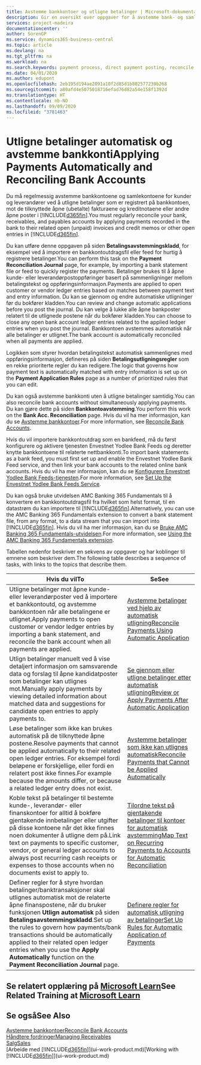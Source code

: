 ```yaml
---
title: Avstemme bankkontoer og utligne betalinger | Microsoft-dokumentasjon
description: Gir en oversikt over oppgaver for å avstemme bank- og samlekontiene, bokføre innbetalinger og utgifter og utligne betalinger automatisk.
services: project-madeira
documentationcenter: ''
author: SorenGP
ms.service: dynamics365-business-central
ms.topic: article
ms.devlang: na
ms.tgt_pltfrm: na
ms.workload: na
ms.search.keywords: payment process, direct payment posting, reconcile payment, expenses, cash receipts
ms.date: 04/01/2020
ms.author: edupont
ms.openlocfilehash: 2eb195d194ae2091a10f2d85d1b802577239b268
ms.sourcegitcommit: a80afd4e5075018716efad76d82a54e158f1392d
ms.translationtype: HT
ms.contentlocale: nb-NO
ms.lasthandoff: 09/09/2020
ms.locfileid: "3781463"
---
```

# <a name="applying-payments-automatically-and-reconciling-bank-accounts"></a><span data-ttu-id="44900-103">Utligne betalinger automatisk og avstemme bankkonti</span><span class="sxs-lookup"><span data-stu-id="44900-103">Applying Payments Automatically and Reconciling Bank Accounts</span></span>
<span data-ttu-id="44900-104">Du må regelmessig avstemme bankkontoene og samlekontoene for kunder og leverandører ved å utligne betalinger som er registrert på bankkontoen, mot de tilknyttede åpne (ubetalte) fakturaene og kreditnotaene eller andre åpne poster i [!INCLUDE[d365fin](includes/d365fin_md.md)].</span><span class="sxs-lookup"><span data-stu-id="44900-104">You must regularly reconcile your bank, receivables, and payables accounts by applying payments recorded in the bank to their related open (unpaid) invoices and credit memos or other open entries in [!INCLUDE[d365fin](includes/d365fin_md.md)].</span></span>  

<span data-ttu-id="44900-105">Du kan utføre denne oppgaven på siden **Betalingsavstemmingskladd**, for eksempel ved å importere en bankkontoutdragsfil eller feed for hurtig å registrere betalinger.</span><span class="sxs-lookup"><span data-stu-id="44900-105">You can perform this task on the **Payment Reconciliation Journal** page, for example, by importing a bank statement file or feed to quickly register the payments.</span></span> <span data-ttu-id="44900-106">Betalinger brukes til å åpne kunde- eller leverandørpostoppføringer basert på sammenligninger mellom betalingstekst og oppføringsinformasjon.</span><span class="sxs-lookup"><span data-stu-id="44900-106">Payments are applied to open customer or vendor ledger entries based on matches between payment text and entry information.</span></span> <span data-ttu-id="44900-107">Du kan se gjennom og endre automatiske utligninger før du bokfører kladden.</span><span class="sxs-lookup"><span data-stu-id="44900-107">You can review and change automatic applications before you post the journal.</span></span> <span data-ttu-id="44900-108">Du kan velge å lukke alle åpne bankposter relatert til de utlignede postene når du bokfører kladden.</span><span class="sxs-lookup"><span data-stu-id="44900-108">You can choose to close any open bank account ledger entries related to the applied ledger entries when you post the journal.</span></span> <span data-ttu-id="44900-109">Bankkontoen avstemmes automatisk når alle betalinger er utlignet.</span><span class="sxs-lookup"><span data-stu-id="44900-109">The bank account is automatically reconciled when all payments are applied.</span></span>

<span data-ttu-id="44900-110">Logikken som styrer hvordan betalingstekst automatisk sammenlignes med oppføringsinformasjon, defineres på siden **Betalingsutligningsregler** som en rekke prioriterte regler du kan redigere.</span><span class="sxs-lookup"><span data-stu-id="44900-110">The logic that governs how payment text is automatically matched with entry information is set up on the **Payment Application Rules** page as a number of prioritized rules that you can edit.</span></span>

<span data-ttu-id="44900-111">Du kan også avstemme bankkonti uten å utligne betalinger samtidig.</span><span class="sxs-lookup"><span data-stu-id="44900-111">You can also reconcile bank accounts without simultaneously applying payments.</span></span> <span data-ttu-id="44900-112">Du kan gjøre dette på siden **Bankkontoavstemming**.</span><span class="sxs-lookup"><span data-stu-id="44900-112">You perform this work on the **Bank Acc. Reconciliation** page.</span></span> <span data-ttu-id="44900-113">Hvis du vil ha mer informasjon, kan du se [Avstemme bankkontoer](bank-how-reconcile-bank-accounts-separately.md).</span><span class="sxs-lookup"><span data-stu-id="44900-113">For more information, see [Reconcile Bank Accounts](bank-how-reconcile-bank-accounts-separately.md).</span></span>   

<span data-ttu-id="44900-114">Hvis du vil importere bankkontoutdrag som en bankfeed, må du først konfigurere og aktivere tjenesten Envestnet Yodlee Bank Feeds og deretter knytte bankkontoene til relaterte nettbankkonti.</span><span class="sxs-lookup"><span data-stu-id="44900-114">To import bank statements as a bank feed, you must first set up and enable the Envestnet Yodlee Bank Feed service, and then link your bank accounts to the related online bank accounts.</span></span> <span data-ttu-id="44900-115">Hvis du vil ha mer informasjon, kan du se [Konfigurere Envestnet Yodlee Bank Feeds-tjenesten](bank-how-setup-bank-statement-service.md).</span><span class="sxs-lookup"><span data-stu-id="44900-115">For more information, see [Set Up the Envestnet Yodlee Bank Feeds Service](bank-how-setup-bank-statement-service.md).</span></span>  

<span data-ttu-id="44900-116">Du kan også bruke utvidelsen AMC Banking 365 Fundamentals til å konvertere en bankkontoutdragsfil fra hvilket som helst format, til en datastrøm du kan importere til [!INCLUDE[d365fin](includes/d365fin_md.md)].</span><span class="sxs-lookup"><span data-stu-id="44900-116">Alternatively, you can use the AMC Banking 365 Fundamentals extension to convert a bank statement file, from any format, to a data stream that you can import into [!INCLUDE[d365fin](includes/d365fin_md.md)].</span></span> <span data-ttu-id="44900-117">Hvis du vil ha mer informasjon, kan du se [Bruke AMC Banking 365 Fundamentals-utvidelsen](ui-extensions-amc-banking.md).</span><span class="sxs-lookup"><span data-stu-id="44900-117">For more information, see [Using the AMC Banking 365 Fundamentals extension](ui-extensions-amc-banking.md).</span></span>  

<span data-ttu-id="44900-118">Tabellen nedenfor beskriver en sekvens av oppgaver og har koblinger til emnene som beskriver dem.</span><span class="sxs-lookup"><span data-stu-id="44900-118">The following table describes a sequence of tasks, with links to the topics that describe them.</span></span>  

| <span data-ttu-id="44900-119">Hvis du vil</span><span class="sxs-lookup"><span data-stu-id="44900-119">To</span></span> | <span data-ttu-id="44900-120">Se</span><span class="sxs-lookup"><span data-stu-id="44900-120">See</span></span> |
| --- | --- |
| <span data-ttu-id="44900-121">Utligne betalinger mot åpne kunde- eller leverandørposter ved å importere et bankkontoutd, og avstemme bankkontoen når alle betalingene er utlignet.</span><span class="sxs-lookup"><span data-stu-id="44900-121">Apply payments to open customer or vendor ledger entries by importing a bank statement, and reconcile the bank account when all payments are applied.</span></span> |[<span data-ttu-id="44900-122">Avstemme betalinger ved hjelp av automatisk utligning</span><span class="sxs-lookup"><span data-stu-id="44900-122">Reconcile Payments Using Automatic Application</span></span>](receivables-how-reconcile-payments-auto-application.md) |
| <span data-ttu-id="44900-123">Utlign betalinger manuelt ved å vise detaljert informasjon om samsvarende data og forslag til åpne kandidatposter som betalinger kan utlignes mot.</span><span class="sxs-lookup"><span data-stu-id="44900-123">Manually apply payments by viewing detailed information about matched data and suggestions for candidate open entries to apply payments to.</span></span> |[<span data-ttu-id="44900-124">Se gjennom eller utligne betalinger etter automatisk utligning</span><span class="sxs-lookup"><span data-stu-id="44900-124">Review or Apply Payments After Automatic Application</span></span>](receivables-how-review-apply-payments-auto-application.md) |
| <span data-ttu-id="44900-125">Løse betalinger som ikke kan brukes automatisk på de tilknyttede åpne postene.</span><span class="sxs-lookup"><span data-stu-id="44900-125">Resolve payments that cannot be applied automatically to their related open ledger entries.</span></span> <span data-ttu-id="44900-126">For eksempel fordi beløpene er forskjellige, eller fordi en relatert post ikke finnes.</span><span class="sxs-lookup"><span data-stu-id="44900-126">For example because the amounts differ, or because a related ledger entry does not exist.</span></span> |[<span data-ttu-id="44900-127">Avstemme betalinger som ikke kan utlignes automatisk</span><span class="sxs-lookup"><span data-stu-id="44900-127">Reconcile Payments that Cannot be Applied Automatically</span></span>](receivables-how-reconcile-payments-cannot-apply-auto.md) |
| <span data-ttu-id="44900-128">Koble tekst på betalinger til bestemte kunde-, leverandør- eller finanskontoer for alltid å bokføre gjentakende innbetalinger eller utgifter på disse kontoene når det ikke finnes noen dokumenter å utligne dem på.</span><span class="sxs-lookup"><span data-stu-id="44900-128">Link text on payments to specific customer, vendor, or general ledger accounts to always post recurring cash receipts or expenses to those accounts when no documents exist to apply to.</span></span> |[<span data-ttu-id="44900-129">Tilordne tekst på gjentakende betalinger til kontoer for automatisk avstemming</span><span class="sxs-lookup"><span data-stu-id="44900-129">Map Text on Recurring Payments to Accounts for Automatic Reconciliation</span></span>](receivables-how-map-text-recurring-payments-accounts-auto-reconcilliation.md) |
|<span data-ttu-id="44900-130">Definer regler for å styre hvordan betalinger/banktransaksjoner skal utlignes automatisk mot de relaterte åpne finanspostene, når du bruker funksjonen **Utlign automatisk** på siden **Betalingsavstemmingskladd**.</span><span class="sxs-lookup"><span data-stu-id="44900-130">Set up the rules to govern how payments/bank transactions should be automatically applied to their related open ledger entries when you use the **Apply Automatically** function on the **Payment Reconciliation Journal** page.</span></span>|[<span data-ttu-id="44900-131">Definere regler for automatisk utligning av betalinger</span><span class="sxs-lookup"><span data-stu-id="44900-131">Set Up Rules for Automatic Application of Payments</span></span>](receivables-how-set-up-payment-application-rules.md)|

## <a name="see-related-training-at-microsoft-learn"></a><span data-ttu-id="44900-132">Se relatert opplæring på [Microsoft Learn](/learn/modules/use-journals-dynamics-365-business-central/index)</span><span class="sxs-lookup"><span data-stu-id="44900-132">See Related Training at [Microsoft Learn](/learn/modules/use-journals-dynamics-365-business-central/index)</span></span>

## <a name="see-also"></a><span data-ttu-id="44900-133">Se også</span><span class="sxs-lookup"><span data-stu-id="44900-133">See Also</span></span>
[<span data-ttu-id="44900-134">Avstemme bankkontoer</span><span class="sxs-lookup"><span data-stu-id="44900-134">Reconcile Bank Accounts</span></span>](bank-how-reconcile-bank-accounts-separately.md)  
[<span data-ttu-id="44900-135">Håndtere fordringer</span><span class="sxs-lookup"><span data-stu-id="44900-135">Managing Receivables</span></span>](receivables-manage-receivables.md)  
[<span data-ttu-id="44900-136">Salg</span><span class="sxs-lookup"><span data-stu-id="44900-136">Sales</span></span>](sales-manage-sales.md)  
<span data-ttu-id="44900-137">[Arbeide med [!INCLUDE[d365fin](includes/d365fin_md.md)]](ui-work-product.md)</span><span class="sxs-lookup"><span data-stu-id="44900-137">[Working with [!INCLUDE[d365fin](includes/d365fin_md.md)]](ui-work-product.md)</span></span>
